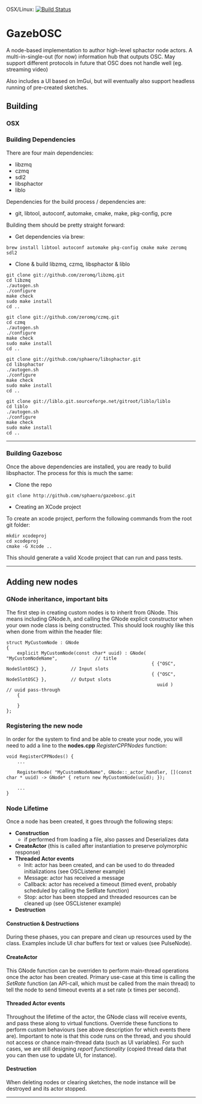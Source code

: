 OSX/Linux: [![Build Status](https://api.travis-ci.org/aaronvark/gazebosc.png?branch=master)](https://travis-ci.org/aaronvark/gazebosc)

# GazebOSC

A node-based implementation to author high-level sphactor node actors. A multi-in-single-out (for now) information hub that outputs OSC. May support different protocols in future that OSC does not handle well (eg. streaming video)

Also includes a UI based on ImGui, but will eventually also support headless running of pre-created sketches.


## Building

### OSX

### Building Dependencies

There are four main dependencies:

 * libzmq
 * czmq
 * sdl2
 * libsphactor
 * liblo

Dependencies for the build process / dependencies are:

   * git, libtool, autoconf, automake, cmake, make, pkg-config, pcre

Building them should be pretty straight forward:

 * Get dependencies via brew:
```
brew install libtool autoconf automake pkg-config cmake make zeromq sdl2
```
 * Clone & build libzmq, czmq, libsphactor & liblo
```
git clone git://github.com/zeromq/libzmq.git
cd libzmq
./autogen.sh
./configure
make check
sudo make install
cd ..

git clone git://github.com/zeromq/czmq.git
cd czmq
./autogen.sh 
./configure 
make check
sudo make install
cd ..

git clone git://github.com/sphaero/libsphactor.git
cd libsphactor
./autogen.sh
./configure 
make check
sudo make install
cd ..

git clone git://liblo.git.sourceforge.net/gitroot/liblo/liblo
cd liblo
./autogen.sh
./configure 
make check
sudo make install
cd ..
```

---

### Building Gazebosc

Once the above dependencies are installed, you are ready to build libsphactor. The process for this is much the same:

 * Clone the repo
```
git clone http://github.com/sphaero/gazebosc.git
```
 * Creating an XCode project

To create an xcode project, perform the following commands from the root git folder:

```
mkdir xcodeproj
cd xcodeproj
cmake -G Xcode ..
```
This should generate a valid Xcode project that can run and pass tests.

---

## Adding new nodes

### GNode inheritance, important bits

The first step in creating custom nodes is to inherit from GNode. This means including GNode.h, and calling the GNode explicit constructor when your own node class is being constructed. This should look roughly like this when done from within the header file:

```
struct MyCustomNode : GNode
{
    explicit MyCustomNode(const char* uuid) : GNode(   "MyCustomNodeName",              // title
                                                      { {"OSC", NodeSlotOSC} },         // Input slots
                                                      { {"OSC", NodeSlotOSC} },         // Output slots
                                                        uuid )                          // uuid pass-through
    {
       
    }
};
```
### Registering the new node
In order for the system to find and be able to create your node, you will need to add a line to the **nodes.cpp** *RegisterCPPNodes* function:
```
void RegisterCPPNodes() {
    ...
    
    RegisterNode( "MyCustomNodeName", GNode::_actor_handler, [](const char * uuid) -> GNode* { return new MyCustomNode(uuid); });
    
    ...
}
```

### Node Lifetime

Once a node has been created, it goes through the following steps:
 * **Construction**
   * if performed from loading a file, also passes and Deserializes data
 * **CreateActor** (this is called after instantiation to preserve polymorphic response)
 * **Threaded Actor events**
   * Init: actor has been created, and can be used to do threaded initializations (see OSCListener example)
   * Message: actor has received a message
   * Callback: actor has received a timeout (timed event, probably scheduled by calling the SetRate function)
   * Stop: actor has been stopped and threaded resources can be cleaned up (see OSCListener example)
 * **Destruction**

#### Construction & Destructions
During these phases, you can prepare and clean up resources used by the class. Examples include UI char buffers for text or values (see PulseNode).

#### CreateActor
This GNode function can be overriden to perform main-thread operations once the actor has been created. Primary use-case at this time is calling the *SetRate* function (an API-call, which must be called from the main thread) to tell the node to send timeout events at a set rate (x times per second).

#### Threaded Actor events
Throughout the lifetime of the actor, the GNode class will receive events, and pass these along to virtual functions. Override these functions to perform custom behaviours (see above description for which events there are). Important to note is that this code runs on the thread, and you should not access or chance main-thread data (such as UI variables). For such cases, we are still designing *report functionality* (copied thread data that you can then use to update UI, for instance).

#### Destruction
When deleting nodes or clearing sketches, the node instance will be destroyed and its actor stopped.

---
